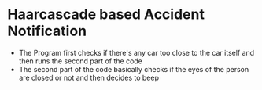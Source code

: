 # Haarcascade based Accident Notification
- The Program first checks if there's any car too close to the car itself and then runs the second part of the code
- The second part of the code basically checks if the eyes of the person are closed or not and then decides to beep
